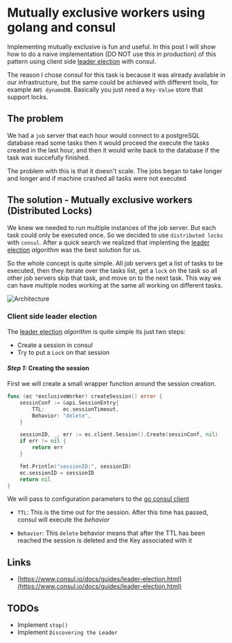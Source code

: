 # Mutually exclusive workers using golang and consul

Implementing mutually exclusive is fun and useful. In this post I will show how to do a naive implementation (DO NOT use this in production) of this
pattern using client side [leader election](https://www.consul.io/docs/guides/leader-election.html) with consul.

The reason I chose consul for this task is because it was already available in our infrastructure, but the same could be achieved with different
tools, for example `AWS dynamoDB`. Basically you just need a `Key-Value` store that support locks.

## The problem

We had a `job` server that each hour would connect to a postgreSQL database read some tasks
then it would proceed the execute the tasks created in the last hour, and then it would write back
to the database if the task was succefully finished.

The problem with this is that it doesn't scale. The jobs began to take longer and longer and if machine crashed all tasks were
not executed

## The solution - Mutually exclusive workers (Distributed Locks)

We knew we needed to run multiple instances of the job server. But each task could only be executed once. So we
decided to use `distributed locks` with `consul`. After a quick search we realized that implenting the [leader election](https://www.consul.io/docs/guides/leader-election.html)
_algorithm_ was the best solution for us.

So the whole concept is quite simple. All job servers get a list of tasks to be executed, then they iterate over the tasks list, get a `lock` on the task
so all other job servers skip that task, and move on to the next task. This way we can have multiple nodes working at the same all working on different tasks.

![Architecture][arch]

### Client side leader election

The [leader election](https://www.consul.io/docs/guides/leader-election.html) _algorithm_ is quite simple its just two steps:

- Create a session in consul
- Try to put a `Lock` on that session

#### *Step 1:* Creating the session
First we will create a small wrapper function around the session creation. 

```go
func (ec *exclusiveWorker) createSession() error {
	sessinConf := &api.SessionEntry{
		TTL:      ec.sessionTimeout,
		Behavior: "delete",
	}

	sessionID, _, err := ec.client.Session().Create(sessinConf, nil)
	if err != nil {
		return err
	}

	fmt.Println("sessionID:", sessionID)
	ec.sessionID = sessionID
	return nil
}
```

We will pass to configuration parameters to the [go consul client](https://github.com/hashicorp/consul/api)

- `TTL`: This is the time out for the session. After this time has passed, consul will execute the _behavior_

- `Behavior`: This `delete` behavior means that after the TTL has been reached the session is deleted and the Key associated with it

## Links

- [https://www.consul.io/docs/guides/leader-election.html](https://www.consul.io/docs/guides/leader-election.html)

## TODOs

- Implement `stop()`
- Implement `Discovering the Leader`


[arch]: https://raw.githubusercontent.com/mario-mazo/mutual-exclusion-consul/master/assets/mutual-exclusion.jpg "Architecture"

